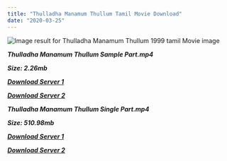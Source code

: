 ```yaml
---
title: "Thulladha Manamum Thullum Tamil Movie Download"
date: "2020-03-25"
---
```


[](https://www.blogger.com/blogger.g?blogID=703035187876059377)![Image result for Thulladha Manamum Thullum 1999 tamil Movie image](https://m.media-amazon.com/images/M/MV5BMmMxYzFiMGUtNmQwNi00YmZlLWIyMTEtMDhkYjRkMjk1ZjU4XkEyXkFqcGdeQXVyODE0NjUxNzY@._V1_UY268_CR6,0,182,268_AL_.jpg)

**_Thulladha Manamum Thullum Sample Part.mp4_**

**_Size: 2.26mb_**

**_[Download Server 1](http://b6.wetransfer.vip/files/{6f622526c29ee360cda5b2e87a916054ceacd5b4cb5e41dd1b031440e2d63f02}20Actor{6f622526c29ee360cda5b2e87a916054ceacd5b4cb5e41dd1b031440e2d63f02}20Hits{6f622526c29ee360cda5b2e87a916054ceacd5b4cb5e41dd1b031440e2d63f02}20Collection/Vijay{6f622526c29ee360cda5b2e87a916054ceacd5b4cb5e41dd1b031440e2d63f02}20{6f622526c29ee360cda5b2e87a916054ceacd5b4cb5e41dd1b031440e2d63f02}20Movies{6f622526c29ee360cda5b2e87a916054ceacd5b4cb5e41dd1b031440e2d63f02}20Collection/Thulladha{6f622526c29ee360cda5b2e87a916054ceacd5b4cb5e41dd1b031440e2d63f02}20Manamum{6f622526c29ee360cda5b2e87a916054ceacd5b4cb5e41dd1b031440e2d63f02}20Thullum{6f622526c29ee360cda5b2e87a916054ceacd5b4cb5e41dd1b031440e2d63f02}20(1999)/Thulladha{6f622526c29ee360cda5b2e87a916054ceacd5b4cb5e41dd1b031440e2d63f02}20Manamum{6f622526c29ee360cda5b2e87a916054ceacd5b4cb5e41dd1b031440e2d63f02}20Thullum{6f622526c29ee360cda5b2e87a916054ceacd5b4cb5e41dd1b031440e2d63f02}20Mp4{6f622526c29ee360cda5b2e87a916054ceacd5b4cb5e41dd1b031440e2d63f02}20HD/Thulladha{6f622526c29ee360cda5b2e87a916054ceacd5b4cb5e41dd1b031440e2d63f02}20Manamum{6f622526c29ee360cda5b2e87a916054ceacd5b4cb5e41dd1b031440e2d63f02}20Thullum{6f622526c29ee360cda5b2e87a916054ceacd5b4cb5e41dd1b031440e2d63f02}20HD{6f622526c29ee360cda5b2e87a916054ceacd5b4cb5e41dd1b031440e2d63f02}20Sample.mp4)_**

**_[Download Server 2](http://b6.wetransfer.vip/files/{6f622526c29ee360cda5b2e87a916054ceacd5b4cb5e41dd1b031440e2d63f02}20Actor{6f622526c29ee360cda5b2e87a916054ceacd5b4cb5e41dd1b031440e2d63f02}20Hits{6f622526c29ee360cda5b2e87a916054ceacd5b4cb5e41dd1b031440e2d63f02}20Collection/Vijay{6f622526c29ee360cda5b2e87a916054ceacd5b4cb5e41dd1b031440e2d63f02}20{6f622526c29ee360cda5b2e87a916054ceacd5b4cb5e41dd1b031440e2d63f02}20Movies{6f622526c29ee360cda5b2e87a916054ceacd5b4cb5e41dd1b031440e2d63f02}20Collection/Thulladha{6f622526c29ee360cda5b2e87a916054ceacd5b4cb5e41dd1b031440e2d63f02}20Manamum{6f622526c29ee360cda5b2e87a916054ceacd5b4cb5e41dd1b031440e2d63f02}20Thullum{6f622526c29ee360cda5b2e87a916054ceacd5b4cb5e41dd1b031440e2d63f02}20(1999)/Thulladha{6f622526c29ee360cda5b2e87a916054ceacd5b4cb5e41dd1b031440e2d63f02}20Manamum{6f622526c29ee360cda5b2e87a916054ceacd5b4cb5e41dd1b031440e2d63f02}20Thullum{6f622526c29ee360cda5b2e87a916054ceacd5b4cb5e41dd1b031440e2d63f02}20Mp4{6f622526c29ee360cda5b2e87a916054ceacd5b4cb5e41dd1b031440e2d63f02}20HD/Thulladha{6f622526c29ee360cda5b2e87a916054ceacd5b4cb5e41dd1b031440e2d63f02}20Manamum{6f622526c29ee360cda5b2e87a916054ceacd5b4cb5e41dd1b031440e2d63f02}20Thullum{6f622526c29ee360cda5b2e87a916054ceacd5b4cb5e41dd1b031440e2d63f02}20HD{6f622526c29ee360cda5b2e87a916054ceacd5b4cb5e41dd1b031440e2d63f02}20Sample.mp4)_**

**_Thulladha Manamum Thullum Single Part.mp4_**

**_Size: 510.98mb_**

**_[Download Server 1](http://b6.wetransfer.vip/files/{6f622526c29ee360cda5b2e87a916054ceacd5b4cb5e41dd1b031440e2d63f02}20Actor{6f622526c29ee360cda5b2e87a916054ceacd5b4cb5e41dd1b031440e2d63f02}20Hits{6f622526c29ee360cda5b2e87a916054ceacd5b4cb5e41dd1b031440e2d63f02}20Collection/Vijay{6f622526c29ee360cda5b2e87a916054ceacd5b4cb5e41dd1b031440e2d63f02}20{6f622526c29ee360cda5b2e87a916054ceacd5b4cb5e41dd1b031440e2d63f02}20Movies{6f622526c29ee360cda5b2e87a916054ceacd5b4cb5e41dd1b031440e2d63f02}20Collection/Thulladha{6f622526c29ee360cda5b2e87a916054ceacd5b4cb5e41dd1b031440e2d63f02}20Manamum{6f622526c29ee360cda5b2e87a916054ceacd5b4cb5e41dd1b031440e2d63f02}20Thullum{6f622526c29ee360cda5b2e87a916054ceacd5b4cb5e41dd1b031440e2d63f02}20(1999)/Thulladha{6f622526c29ee360cda5b2e87a916054ceacd5b4cb5e41dd1b031440e2d63f02}20Manamum{6f622526c29ee360cda5b2e87a916054ceacd5b4cb5e41dd1b031440e2d63f02}20Thullum{6f622526c29ee360cda5b2e87a916054ceacd5b4cb5e41dd1b031440e2d63f02}20Mp4{6f622526c29ee360cda5b2e87a916054ceacd5b4cb5e41dd1b031440e2d63f02}20HD/Thulladha{6f622526c29ee360cda5b2e87a916054ceacd5b4cb5e41dd1b031440e2d63f02}20Manamum{6f622526c29ee360cda5b2e87a916054ceacd5b4cb5e41dd1b031440e2d63f02}20Thullum{6f622526c29ee360cda5b2e87a916054ceacd5b4cb5e41dd1b031440e2d63f02}20HD.mp4)_**

**_[Download Server 2](http://b6.wetransfer.vip/files/{6f622526c29ee360cda5b2e87a916054ceacd5b4cb5e41dd1b031440e2d63f02}20Actor{6f622526c29ee360cda5b2e87a916054ceacd5b4cb5e41dd1b031440e2d63f02}20Hits{6f622526c29ee360cda5b2e87a916054ceacd5b4cb5e41dd1b031440e2d63f02}20Collection/Vijay{6f622526c29ee360cda5b2e87a916054ceacd5b4cb5e41dd1b031440e2d63f02}20{6f622526c29ee360cda5b2e87a916054ceacd5b4cb5e41dd1b031440e2d63f02}20Movies{6f622526c29ee360cda5b2e87a916054ceacd5b4cb5e41dd1b031440e2d63f02}20Collection/Thulladha{6f622526c29ee360cda5b2e87a916054ceacd5b4cb5e41dd1b031440e2d63f02}20Manamum{6f622526c29ee360cda5b2e87a916054ceacd5b4cb5e41dd1b031440e2d63f02}20Thullum{6f622526c29ee360cda5b2e87a916054ceacd5b4cb5e41dd1b031440e2d63f02}20(1999)/Thulladha{6f622526c29ee360cda5b2e87a916054ceacd5b4cb5e41dd1b031440e2d63f02}20Manamum{6f622526c29ee360cda5b2e87a916054ceacd5b4cb5e41dd1b031440e2d63f02}20Thullum{6f622526c29ee360cda5b2e87a916054ceacd5b4cb5e41dd1b031440e2d63f02}20Mp4{6f622526c29ee360cda5b2e87a916054ceacd5b4cb5e41dd1b031440e2d63f02}20HD/Thulladha{6f622526c29ee360cda5b2e87a916054ceacd5b4cb5e41dd1b031440e2d63f02}20Manamum{6f622526c29ee360cda5b2e87a916054ceacd5b4cb5e41dd1b031440e2d63f02}20Thullum{6f622526c29ee360cda5b2e87a916054ceacd5b4cb5e41dd1b031440e2d63f02}20HD.mp4)_**
